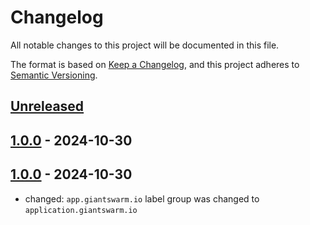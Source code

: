 # Changelog

All notable changes to this project will be documented in this file.

The format is based on [Keep a Changelog](https://keepachangelog.com/en/1.0.0/),
and this project adheres to [Semantic Versioning](https://semver.org/spec/v2.0.0.html).

## [Unreleased]

## [1.0.0] - 2024-10-30

## [1.0.0] - 2024-10-30

- changed: `app.giantswarm.io` label group was changed to `application.giantswarm.io`

[Unreleased]: https://github.com/giantswarm/aws-nth-bundle/compare/v1.0.0...HEAD
[1.0.0]: https://github.com/giantswarm/aws-nth-bundle/compare/v1.0.0...v1.0.0
[1.0.0]: https://github.com/giantswarm/aws-nth-bundle/releases/tag/v1.0.0
